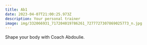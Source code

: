 ```yaml
---
title: Ab1
date: 2023-04-07T21:00:25.973Z
description: Your personal trainer
image: img/332066931_717204019786261_7277727307869025773_n.jpg
---
```

Shape your body with Coach Abdoulie.